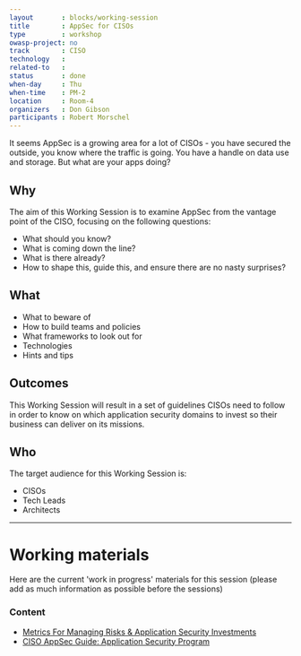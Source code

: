 ```yaml
---
layout       : blocks/working-session
title        : AppSec for CISOs
type         : workshop
owasp-project: no
track        : CISO
technology   :
related-to   :
status       : done
when-day     : Thu
when-time    : PM-2
location     : Room-4
organizers   : Don Gibson
participants : Robert Morschel
---
```


It seems AppSec is a growing area for a lot of CISOs - you have secured the outside, you know where the traffic is going. You have a handle on data use and storage. But what are your apps doing? 

## Why

The aim of this Working Session is to examine AppSec from the vantage point of the CISO, focusing on the following questions:

- What should you know?
- What is coming down the line?
- What is there already?
- How to shape this, guide this, and ensure there are no nasty surprises?

## What

- What to beware of
- How to build teams and policies
- What frameworks to look out for 
- Technologies 
- Hints and tips

## Outcomes

This Working Session will result in a set of guidelines CISOs need to follow in order to know on which application security domains to invest so their business can deliver on its missions.

## Who

The target audience for this Working Session is: 

- CISOs
- Tech Leads 
- Architects

--- 

# Working materials

Here are the current 'work in progress' materials for this session (please add as much information as possible before the sessions)

### Content

- <a href="https://www.owasp.org/index.php/CISO_AppSec_Guide:_Metrics_For_Managing_Risks_%26_Application_Security_Investments">Metrics For Managing Risks & Application Security Investments</a>
- <a href="https://www.owasp.org/index.php/CISO_AppSec_Guide:_Application_Security_Program">CISO AppSec Guide: Application Security Program</a>
